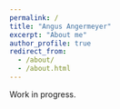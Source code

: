 ```yaml
---
permalink: /
title: "Angus Angermeyer"
excerpt: "About me"
author_profile: true
redirect_from: 
  - /about/
  - /about.html
---
```


Work in progress.

